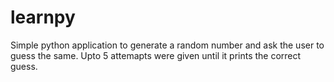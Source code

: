 # learnpy
Simple python application to generate a random number and ask the user to guess the same.
Upto 5 attemapts were given until it prints the correct guess.
